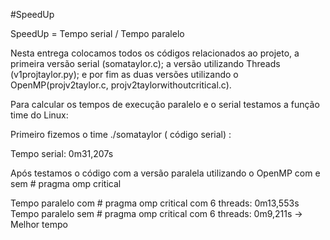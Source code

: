 #SpeedUp 

SpeedUp = Tempo serial / Tempo paralelo 

Nesta entrega colocamos todos os códigos relacionados ao projeto, a primeira versão serial (somataylor.c); a versão utilizando Threads (v1projtaylor.py); e por fim as duas versões utilizando o OpenMP(projv2taylor.c, projv2taylorwithoutcritical.c).

Para calcular os tempos de execução paralelo e o serial testamos a função time do Linux:

Primeiro fizemos o time ./somataylor ( código serial) : 

Tempo serial: 0m31,207s

Após testamos o código com a versão paralela utilizando o OpenMP com e sem # pragma omp critical

Tempo paralelo com # pragma omp critical com 6 threads: 0m13,553s
Tempo paralelo sem # pragma omp critical com 6 threads: 0m9,211s → Melhor tempo

